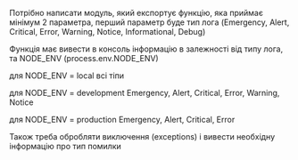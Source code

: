 Потрібно написати модуль, який експортує функцію, яка приймає мінімум 2 параметра,  перший параметр буде тип лога (Emergency, Alert, Critical, Error, Warning, Notice, Informational, Debug)

Функція має вивести в консоль інформацію в залежності від типу лога, та NODE_ENV (process.env.NODE_ENV)

для NODE_ENV = local всі тіпи

для NODE_ENV = development Emergency, Alert, Critical, Error, Warning, Notice

для NODE_ENV = production Emergency, Alert, Critical, Error

Також треба обробляти виключення (exceptions) і вивести необхідну інформацію про тип помилки 